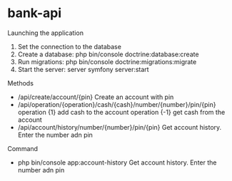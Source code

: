 # bank-api
Launching the application

 1. Set the connection to the database
 2. Create a database: php bin/console doctrine:database:create
 3. Run migrations: php bin/console doctrine:migrations:migrate
 4. Start the server: server symfony server:start

Methods
- /api/create/account/{pin}
Create an account with pin
- /api/operation/{operation}/cash/{cash}/number/{number}/pin/{pin}
operation {1} add cash to the account
operation {-1} get cash from the account
- /api/account/history/number/{number}/pin/{pin}
Get account history. Enter the number adn pin

Command
- php bin/console app:account-history
Get account history. Enter the number adn pin
